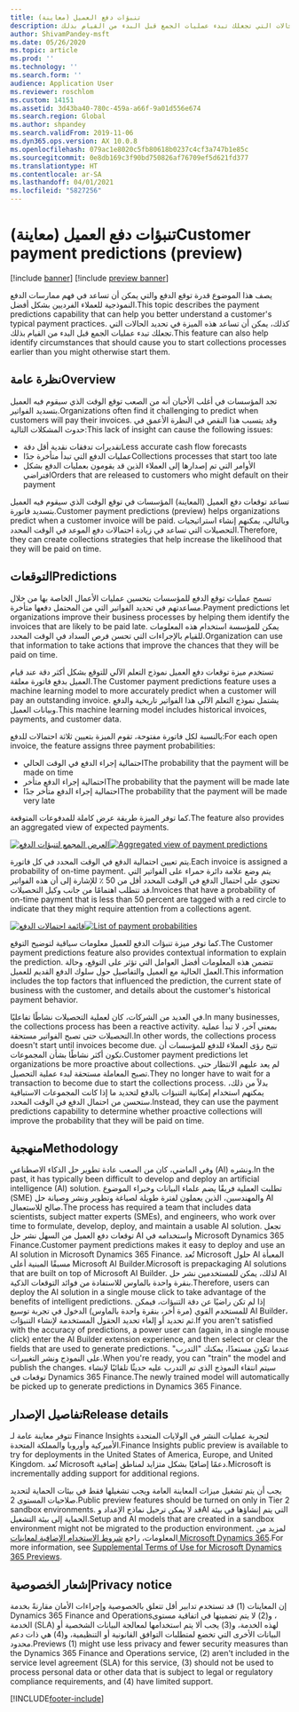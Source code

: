 ```yaml
---
title: تنبؤات دفع العميل (معاينة)
description: يصف هذا الموضوع قدرة توقع الدفع والتي يمكن أن تساعد في فهم ممارسات الدفع النموذجية للعملاء الفرديين بشكل أفضل. كذلك، يمكن أن تساعد هذه الميزة في تحديد الحالات التي تجعلك تبدء عمليات الجمع قبل البدء من القيام بذلك.
author: ShivamPandey-msft
ms.date: 05/26/2020
ms.topic: article
ms.prod: ''
ms.technology: ''
ms.search.form: ''
audience: Application User
ms.reviewer: roschlom
ms.custom: 14151
ms.assetid: 3d43ba40-780c-459a-a66f-9a01d556e674
ms.search.region: Global
ms.author: shpandey
ms.search.validFrom: 2019-11-06
ms.dyn365.ops.version: AX 10.0.8
ms.openlocfilehash: 079ac1e8020c5fb80618b0237c4cf3a747b1e85c
ms.sourcegitcommit: 0e8db169c3f90bd750826af76709ef5d621fd377
ms.translationtype: HT
ms.contentlocale: ar-SA
ms.lasthandoff: 04/01/2021
ms.locfileid: "5827256"
---
```

# <a name="customer-payment-predictions-preview"></a><span data-ttu-id="3ceb3-104">تنبؤات دفع العميل (معاينة)</span><span class="sxs-lookup"><span data-stu-id="3ceb3-104">Customer payment predictions (preview)</span></span>

[!include [banner](../includes/banner.md)]
[!include [preview banner](../includes/preview-banner.md)]

<span data-ttu-id="3ceb3-105">يصف هذا الموضوع قدرة توقع الدفع والتي يمكن أن تساعد في فهم ممارسات الدفع النموذجية للعملاء الفرديين بشكل أفضل.</span><span class="sxs-lookup"><span data-stu-id="3ceb3-105">This topic describes the payment predictions capability that can help you better understand a customer's typical payment practices.</span></span> <span data-ttu-id="3ceb3-106">كذلك، يمكن أن تساعد هذه الميزة في تحديد الحالات التي تجعلك تبدء عمليات الجمع قبل البدء من القيام بذلك.</span><span class="sxs-lookup"><span data-stu-id="3ceb3-106">This feature can also help identify circumstances that should cause you to start collections processes earlier than you might otherwise start them.</span></span>

## <a name="overview"></a><span data-ttu-id="3ceb3-107">نظرة عامة</span><span class="sxs-lookup"><span data-stu-id="3ceb3-107">Overview</span></span>

<span data-ttu-id="3ceb3-108">تجد المؤسسات في أغلب الأحيان أنه من الصعب توقع الوقت الذي سيقوم فيه العميل بتسديد الفواتير.</span><span class="sxs-lookup"><span data-stu-id="3ceb3-108">Organizations often find it challenging to predict when customers will pay their invoices.</span></span> <span data-ttu-id="3ceb3-109">وقد يتسبب هذا النقص في النظرة الأعمق في حدوث المشكلات التالية:</span><span class="sxs-lookup"><span data-stu-id="3ceb3-109">This lack of insight can cause the following issues:</span></span>

- <span data-ttu-id="3ceb3-110">تقديرات تدفقات نقدية أقل دقة</span><span class="sxs-lookup"><span data-stu-id="3ceb3-110">Less accurate cash flow forecasts</span></span>
- <span data-ttu-id="3ceb3-111">عمليات الدفع التي تبدأ متأخرة جدًا</span><span class="sxs-lookup"><span data-stu-id="3ceb3-111">Collections processes that start too late</span></span>
- <span data-ttu-id="3ceb3-112">الأوامر التي تم إصدارها إلى العملاء الذين قد يقومون بعمليات الدفع بشكل افتراضي</span><span class="sxs-lookup"><span data-stu-id="3ceb3-112">Orders that are released to customers who might default on their payment</span></span>

<span data-ttu-id="3ceb3-113">تساعد توقعات دفع العميل (المعاينة) المؤسسات في توقع الوقت الذي سيقوم فيه العميل بتسديد فاتورة.</span><span class="sxs-lookup"><span data-stu-id="3ceb3-113">Customer payment predictions (preview) helps organizations predict when a customer invoice will be paid.</span></span> <span data-ttu-id="3ceb3-114">وبالتالي، يمكنهم إنشاء استراتيجيات التحصيلات التي تساعد في زيادة احتمالات دفع الموعد في الوقت المحدد.</span><span class="sxs-lookup"><span data-stu-id="3ceb3-114">Therefore, they can create collections strategies that help increase the likelihood that they will be paid on time.</span></span>

## <a name="predictions"></a><span data-ttu-id="3ceb3-115">التوقعات</span><span class="sxs-lookup"><span data-stu-id="3ceb3-115">Predictions</span></span>

<span data-ttu-id="3ceb3-116">تسمح عمليات توقع الدفع للمؤسسات بتحسين عمليات الأعمال الخاصة بها من خلال مساعدتهم في تحديد الفواتير التي من المحتمل دفعها متأخرة.</span><span class="sxs-lookup"><span data-stu-id="3ceb3-116">Payment predictions let organizations improve their business processes by helping them identify the invoices that are likely to be paid late.</span></span> <span data-ttu-id="3ceb3-117">يمكن للمؤسسة استخدام هذه المعلومات للقيام بالإجراءات التي تحسن فرص السداد في الوقت المحدد.</span><span class="sxs-lookup"><span data-stu-id="3ceb3-117">Organization can use that information to take actions that improve the chances that they will be paid on time.</span></span>

<span data-ttu-id="3ceb3-118">تستخدم ميزة توقعات دفع العميل نموذج التعلم الآلي للتوقع بشكل أكثر دقة عند قيام العميل بدفع فاتورة معلقة.</span><span class="sxs-lookup"><span data-stu-id="3ceb3-118">The Customer payment predictions feature uses a machine learning model to more accurately predict when a customer will pay an outstanding invoice.</span></span> <span data-ttu-id="3ceb3-119">يشتمل نموذج التعلم الآلي هذا الفواتير تاريخية والدفع وبيانات العميل.</span><span class="sxs-lookup"><span data-stu-id="3ceb3-119">This machine learning model includes historical invoices, payments, and customer data.</span></span>

<span data-ttu-id="3ceb3-120">بالنسبة لكل فاتورة مفتوحة، تقوم الميزة بتعيين ثلاثة احتمالات للدفع:</span><span class="sxs-lookup"><span data-stu-id="3ceb3-120">For each open invoice, the feature assigns three payment probabilities:</span></span>

- <span data-ttu-id="3ceb3-121">احتمالية إجراء الدفع في الوقت الحالي</span><span class="sxs-lookup"><span data-stu-id="3ceb3-121">The probability that the payment will be made on time</span></span>
- <span data-ttu-id="3ceb3-122">احتمالية إجراء الدفع متأخر</span><span class="sxs-lookup"><span data-stu-id="3ceb3-122">The probability that the payment will be made late</span></span>
- <span data-ttu-id="3ceb3-123">احتمالية إجراء الدفع متأخر جدًا</span><span class="sxs-lookup"><span data-stu-id="3ceb3-123">The probability that the payment will be made very late</span></span>

<span data-ttu-id="3ceb3-124">كما توفر الميزة طريقة عرض كاملة للمدفوعات المتوقعة.</span><span class="sxs-lookup"><span data-stu-id="3ceb3-124">The feature also provides an aggregated view of expected payments.</span></span>

<span data-ttu-id="3ceb3-125">[![العرض المجمع لتنبؤات الدفع](./media/graphic-payment-reports.png)](./media/graphic-payment-reports.png)</span><span class="sxs-lookup"><span data-stu-id="3ceb3-125">[![Aggregated view of payment predictions](./media/graphic-payment-reports.png)](./media/graphic-payment-reports.png)</span></span>

<span data-ttu-id="3ceb3-126">يتم تعيين احتمالية الدفع في الوقت المحدد في كل فاتورة.</span><span class="sxs-lookup"><span data-stu-id="3ceb3-126">Each invoice is assigned a probability of on-time payment.</span></span> <span data-ttu-id="3ceb3-127">يتم وضع علامة دائرة حمراء على الفواتير التي تحتوي على احتمال الدفع في الوقت المحدد أقل من 50 ٪ للإشارة إلى أن هذه الفواتير قد تتطلب اهتمامًا من جانب وكيل التحصيلات.</span><span class="sxs-lookup"><span data-stu-id="3ceb3-127">Invoices that have a probability of on-time payment that is less than 50 percent are tagged with a red circle to indicate that they might require attention from a collections agent.</span></span>

<span data-ttu-id="3ceb3-128">[![قائمة احتمالات الدفع](./media/customer-pymnt-probability-list.png)](./media/customer-pymnt-probability-list.png)</span><span class="sxs-lookup"><span data-stu-id="3ceb3-128">[![List of payment probabilities](./media/customer-pymnt-probability-list.png)](./media/customer-pymnt-probability-list.png)</span></span>

<span data-ttu-id="3ceb3-129">كما توفر ميزة تنبؤات الدفع للعميل معلومات سياقية لتوضيح التوقع.</span><span class="sxs-lookup"><span data-stu-id="3ceb3-129">The Customer payment predictions feature also provides contextual information to explain the prediction.</span></span> <span data-ttu-id="3ceb3-130">تتضمن هذه المعلومات أفضل العوامل التي تؤثر على التوقع، وحالة العمل الحالية مع العميل والتفاصيل حول سلوك الدفع القديم للعميل.</span><span class="sxs-lookup"><span data-stu-id="3ceb3-130">This information includes the top factors that influenced the prediction, the current state of business with the customer, and details about the customer's historical payment behavior.</span></span>

<span data-ttu-id="3ceb3-131">في العديد من الشركات، كان لعملية التحصيلات نشاطًا تفاعليًا.</span><span class="sxs-lookup"><span data-stu-id="3ceb3-131">In many businesses, the collections process has been a reactive activity.</span></span> <span data-ttu-id="3ceb3-132">بمعني آخر، لا تبدأ عملية التحصيلات حتى تصبح الفواتير مستحقة.</span><span class="sxs-lookup"><span data-stu-id="3ceb3-132">In other words, the collections process doesn't start until invoices become due.</span></span> <span data-ttu-id="3ceb3-133">تتيح رؤى العملاء للدفع للمؤسسات أن تكون أكثر نشاطًا بشأن المجموعات.</span><span class="sxs-lookup"><span data-stu-id="3ceb3-133">Customer payment predictions let organizations be more proactive about collections.</span></span> <span data-ttu-id="3ceb3-134">لم يعد عليهم الانتظار حتى تصبح المعاملة مستحقة لبدء عملية التحصيل.</span><span class="sxs-lookup"><span data-stu-id="3ceb3-134">They no longer have to wait for a transaction to become due to start the collections process.</span></span> <span data-ttu-id="3ceb3-135">بدلاً من ذلك، يمكنهم استخدام إمكانية التنبؤات بالدفع لتحديد ما إذا كانت المجموعات الاستباقية ستحسن من احتمال الدفع في الوقت المحدد.</span><span class="sxs-lookup"><span data-stu-id="3ceb3-135">Instead, they can use the payment predictions capability to determine whether proactive collections will improve the probability that they will be paid on time.</span></span>

## <a name="methodology"></a><span data-ttu-id="3ceb3-136">منهجية</span><span class="sxs-lookup"><span data-stu-id="3ceb3-136">Methodology</span></span>

<span data-ttu-id="3ceb3-137">وفي الماضي، كان من الصعب عادة تطوير حل الذكاء الاصطناعي (AI) ونشره.</span><span class="sxs-lookup"><span data-stu-id="3ceb3-137">In the past, it has typically been difficult to develop and deploy an artificial intelligence (AI) solution.</span></span> <span data-ttu-id="3ceb3-138">تطلبت العملية فريقًا يضم علماء البيانات وخبراء الموضوع (SME) والمهندسين، الذين يعملون لفترة طويلة لصياغة وتطوير ونشر وصيانة حل AI صالح للاستعمال.</span><span class="sxs-lookup"><span data-stu-id="3ceb3-138">The process has required a team that includes data scientists, subject matter experts (SMEs), and engineers, who work over time to formulate, develop, deploy, and maintain a usable AI solution.</span></span> <span data-ttu-id="3ceb3-139">تجعل توقعات دفع العميل من السهل نشر حل AI واستخدامه في Microsoft Dynamics 365 Finance.</span><span class="sxs-lookup"><span data-stu-id="3ceb3-139">Customer payment predictions makes it easy to deploy and use an AI solution in Microsoft Dynamics 365 Finance.</span></span> <span data-ttu-id="3ceb3-140">تُعد Microsoft حلول AI المعبأة مسبقًا المبنية أعلى Microsoft AI Builder.</span><span class="sxs-lookup"><span data-stu-id="3ceb3-140">Microsoft is prepackaging AI solutions that are built on top of Microsoft AI Builder.</span></span> <span data-ttu-id="3ceb3-141">لذلك، يمكن للمستخدمين نشر حل AI بنقرة واحدة بالماوس للاستفادة من فوائد التوقعات الذكية.</span><span class="sxs-lookup"><span data-stu-id="3ceb3-141">Therefore, users can deploy the AI solution in a single mouse click to take advantage of the benefits of intelligent predictions.</span></span> <span data-ttu-id="3ceb3-142">إذا لم تكن راضيًا عن دقة التنبؤات، فيمكن للمستخدم القوي (مرة أخر، بنقرة واحدة بالماوس) الدخول في تجربة توسيع AI Builder، ثم تحديد أو إلغاء تحديد الحقول المستخدمة لإنشاء التنبؤات.</span><span class="sxs-lookup"><span data-stu-id="3ceb3-142">If you aren't satisfied with the accuracy of predictions, a power user can (again, in a single mouse click) enter the AI Builder extension experience, and then select or clear the fields that are used to generate predictions.</span></span> <span data-ttu-id="3ceb3-143">عندما تكون مستعدًا، يمكنك "التدرب" على النموذج ونشر التغييرات.</span><span class="sxs-lookup"><span data-stu-id="3ceb3-143">When you're ready, you can "train" the model and publish the changes.</span></span> <span data-ttu-id="3ceb3-144">سيتم انتقاء النموذج الذي تم التدرب عليه حديثًا تلقائيًا لإنشاء توقعات في Dynamics 365 Finance.</span><span class="sxs-lookup"><span data-stu-id="3ceb3-144">The newly trained model will automatically be picked up to generate predictions in Dynamics 365 Finance.</span></span>

## <a name="release-details"></a><span data-ttu-id="3ceb3-145">تفاصيل الإصدار</span><span class="sxs-lookup"><span data-stu-id="3ceb3-145">Release details</span></span>

<span data-ttu-id="3ceb3-146">تتوفر معاينة عامة لـ Finance Insights لتجربة عمليات النشر في الولايات المتحدة الأميركية وأوروبا والمملكة المتحدة.</span><span class="sxs-lookup"><span data-stu-id="3ceb3-146">Finance Insights public preview is available to try for deployments in the United States of America, Europe, and United Kingdom.</span></span> <span data-ttu-id="3ceb3-147">تُعد Microsoft دعمًا إضافيًا بشكل متزايد لمناطق إضافية.</span><span class="sxs-lookup"><span data-stu-id="3ceb3-147">Microsoft is incrementally adding support for additional regions.</span></span>

<span data-ttu-id="3ceb3-148">يجب أن يتم تشغيل ميزات المعاينة العامة ويجب تشغيلها فقط في بيئات الحماية لتحديد صلاحيات المستوى 2.</span><span class="sxs-lookup"><span data-stu-id="3ceb3-148">Public preview features should be turned on only in Tier 2 sandbox environments.</span></span> <span data-ttu-id="3ceb3-149">قد لا يمكن ترحيل نماذج الإعداد وAI التي يتم إنشاؤها في بيئة الحماية إلى بيئة التشغيل.</span><span class="sxs-lookup"><span data-stu-id="3ceb3-149">Setup and AI models that are created in a sandbox environment might not be migrated to the production environment.</span></span> <span data-ttu-id="3ceb3-150">لمزيد من المعلومات، راجع [شروط الاستخدام الإضافية لمعاينات Microsoft Dynamics 365](https://docs.microsoft.com/dynamics365/fin-ops-core/fin-ops/get-started/public-preview-terms).</span><span class="sxs-lookup"><span data-stu-id="3ceb3-150">For more information, see [Supplemental Terms of Use for Microsoft Dynamics 365 Previews](https://docs.microsoft.com/dynamics365/fin-ops-core/fin-ops/get-started/public-preview-terms).</span></span>

## <a name="privacy-notice"></a><span data-ttu-id="3ceb3-151">إشعار الخصوصية</span><span class="sxs-lookup"><span data-stu-id="3ceb3-151">Privacy notice</span></span>

<span data-ttu-id="3ceb3-152">إن المعاينات (1) قد تستخدم تدابير أقل تتعلق بالخصوصية وإجراءات الأمان مقارنةً بخدمة Dynamics 365 Finance and Operations‏، و(2) لا يتم تضمينها في اتفاقية مستوى الخدمة (SLA) لهذه الخدمة، و(3) يجب ألا يتم استخدامها لمعالجة البيانات الشخصية أو البيانات الأخرى التي تخضع لمتطلبات التوافق القانونية أو التنظيمية، و(4) هي ذات دعم محدود.</span><span class="sxs-lookup"><span data-stu-id="3ceb3-152">Previews (1) might use less privacy and fewer security measures than the Dynamics 365 Finance and Operations service, (2) aren't included in the service level agreement (SLA) for this service, (3) should not be used to process personal data or other data that is subject to legal or regulatory compliance requirements, and (4) have limited support.</span></span>


[!INCLUDE[footer-include](../../includes/footer-banner.md)]